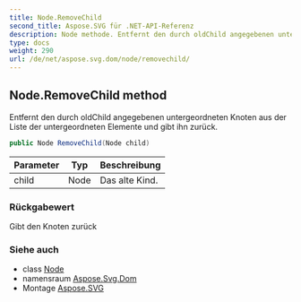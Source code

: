 ```yaml
---
title: Node.RemoveChild
second_title: Aspose.SVG für .NET-API-Referenz
description: Node methode. Entfernt den durch oldChild angegebenen untergeordneten Knoten aus der Liste der untergeordneten Elemente und gibt ihn zurück.
type: docs
weight: 290
url: /de/net/aspose.svg.dom/node/removechild/
---
```

## Node.RemoveChild method

Entfernt den durch oldChild angegebenen untergeordneten Knoten aus der Liste der untergeordneten Elemente und gibt ihn zurück.

```csharp
public Node RemoveChild(Node child)
```

| Parameter | Typ | Beschreibung |
| --- | --- | --- |
| child | Node | Das alte Kind. |

### Rückgabewert

Gibt den Knoten zurück

### Siehe auch

* class [Node](../)
* namensraum [Aspose.Svg.Dom](../../node/)
* Montage [Aspose.SVG](../../../)


